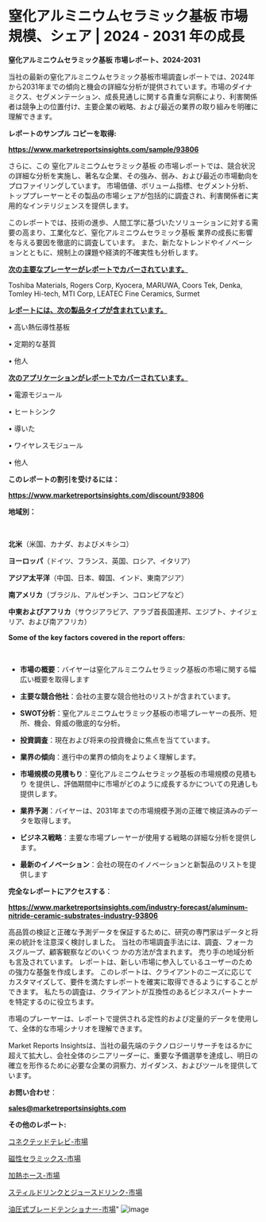 # 窒化アルミニウムセラミック基板 市場規模、シェア | 2024 - 2031 年の成長

<strong>窒化アルミニウムセラミック基板 市場レポート、2024-2031</strong>

当社の最新の窒化アルミニウムセラミック基板市場調査レポートでは、2024年から2031年までの傾向と機会の詳細な分析が提供されています。市場のダイナミクス、セグメンテーション、成長見通しに関する貴重な洞察により、利害関係者は競争上の位置付け、主要企業の戦略、および最近の業界の取り組みを明確に理解できます。



<strong>レポートのサンプル コピーを取得:</strong> <a href=https://www.marketreportsinsights.com/sample/93806>

<strong><u>https://www.marketreportsinsights.com/sample/93806</u></strong></a>

さらに、この 窒化アルミニウムセラミック基板 の市場レポートでは、競合状況の詳細な分析を実施し、著名な企業、その強み、弱み、および最近の市場動向をプロファイリングしています。 市場価値、ボリューム指標、セグメント分析、トッププレーヤーとその製品の市場シェアが包括的に調査され、利害関係者に実用的なインテリジェンスを提供します。

このレポートでは、技術の進歩、人間工学に基づいたソリューションに対する需要の高まり、工業化など、窒化アルミニウムセラミック基板 業界の成長に影響を与える要因を徹底的に調査しています。 また、新たなトレンドやイノベーションとともに、規制上の課題や経済的不確実性も分析します。



<strong><u>次の主要なプレーヤーがレポートでカバーされています。</u></strong>

Toshiba Materials, Rogers Corp, Kyocera, MARUWA, Coors Tek, Denka, Tomley Hi-tech, MTI Corp, LEATEC Fine Ceramics, Surmet



<strong><u><b>レポートには、次の製品タイプが含まれています。</b></u></strong>

• 高い熱伝導性基板

• 定期的な基質

• 他人



<strong><u><b>次のアプリケーションがレポートでカバーされています。</b></u></strong>

• 電源モジュール

• ヒートシンク

• 導いた

• ワイヤレスモジュール

• 他人



<strong><b>このレポートの割引を受けるには：</b></strong>

<a href=https://www.marketreportsinsights.com/discount/93806>

<strong><u>https://www.marketreportsinsights.com/discount/93806</u></strong></a>



<strong>地域別：</strong>

<strong> </strong>



<strong>北米</strong>（米国、カナダ、およびメキシコ）



<strong>ヨーロッパ</strong>（ドイツ、フランス、英国、ロシア、イタリア）



<strong>アジア太平洋</strong>（中国、日本、韓国、インド、東南アジア）



<strong>南アメリカ</strong>（ブラジル、アルゼンチン、コロンビアなど）



<strong>中東およびアフリカ</strong>（サウジアラビア、アラブ首長国連邦、エジプト、ナイジェリア、および南アフリカ）



<strong>Some of the key factors covered in the report offers:</strong>

<strong> </strong>
<ul>
  <li>

<strong>市場の概要</strong>：バイヤーは窒化アルミニウムセラミック基板の市場に関する幅広い概要を取得します</li>
  <li>

<strong>主要な競合他社</strong>：会社の主要な競合他社のリストが含まれています。</li>
  <li>

<strong>SWOT分析</strong>：窒化アルミニウムセラミック基板の市場プレーヤーの長所、短所、機会、脅威の徹底的な分析。</li>
  <li>

<strong>投資調査</strong>：現在および将来の投資機会に焦点を当てています。</li>
  <li>

<strong>業界の傾向</strong>：進行中の業界の傾向をよりよく理解します。</li>
  <li>

<strong>市場規模の見積もり</strong>：窒化アルミニウムセラミック基板の市場規模の見積もり を提供し、評価期間中に市場がどのように成長するかについての見通しも提供します。</li>
  <li>

<strong>業界予測</strong>：バイヤーは、2031年までの市場規模予測の正確で検証済みのデータを取得します。</li>
  <li>

<strong>ビジネス戦略</strong>：主要な市場プレーヤーが使用する戦略の詳細な分析を提供します。</li>
  <li>

<strong>最新のイノベーション</strong>：会社の現在のイノベーションと新製品のリストを提供します</li>
</ul>


<strong>完全なレポートにアクセスする</strong>：

<a href=https://www.marketreportsinsights.com/industry-forecast/aluminum-nitride-ceramic-substrates-industry-93806>

<strong><u>https://www.marketreportsinsights.com/industry-forecast/aluminum-nitride-ceramic-substrates-industry-93806</u></strong></a>

高品質の検証と正確な予測データを保証するために、研究の専門家はデータと将来の統計を注意深く検討しました。 当社の市場調査手法には、調査、フォーカスグループ、顧客観察などのいくつ かの方法が含まれます。 売り手の地域分析も言及されています。 レポートは、新しい市場に参入しているユーザーのための強力な基盤を作成します。 このレポートは、クライアントのニーズに応じてカスタマイズして、要件を満たすレポートを確実に取得できるようにすることができます。 私たちの調査は、クライアントが互換性のあるビジネスパートナーを特定するのに役立ちます。

市場のプレーヤーは、レポートで提供される定性的および定量的データを使用して、全体的な市場シナリオを理解できます。

Market Reports Insightsは、当社の最先端のテクノロジーリサーチをはるかに超えて拡大し、会社全体のシニアリーダーに、重要な予備選挙を達成し、明日の確立を形作るために必要な企業の洞察力、ガイダンス、およびツールを提供しています。



<strong><b>お問い合わせ</b></strong>：

<a href=mailto:sales@marketreportsinsights.com>

<strong><u>sales@marketreportsinsights.com</u></strong></a>



<strong>その他のレポート:</strong>

<a href=https://www.linkedin.com/pulse/コネクテッドテレビ-市場-2023-推進要因と成長機会-2030-analytics-achievers-24-analysis-t1mmf/>コネクテッドテレビ-市場</a>

<a href=https://www.linkedin.com/pulse/磁性セラミックス-市場-2023-推進要因と成長機会-2030-data-dive-discoveries-24-analysis-xhjzf/>磁性セラミックス-市場</a>

<a href=https://www.linkedin.com/pulse/加熱ホース-市場-2030-年までの需要に焦点を当てた-2023-年調査レポート-pr-news-hub-nqjrf/>加熱ホース-市場</a>

<a href=https://www.linkedin.com/pulse/スティルドリンクとジュースドリンク-市場-2023-最新の-cagr-jpv3f/>スティルドリンクとジュースドリンク-市場</a>

<a href=https://www.linkedin.com/pulse/油圧式ブレードテンショナー-市場-2023-最新の-cagr-および成長分析-t1hzf/>油圧式ブレードテンショナー-市場</a>"
![image](https://github.com/gayatriri2/Market-Trends/assets/166717496/b9a0180e-198f-4462-adb0-1ae7b81c7148)

